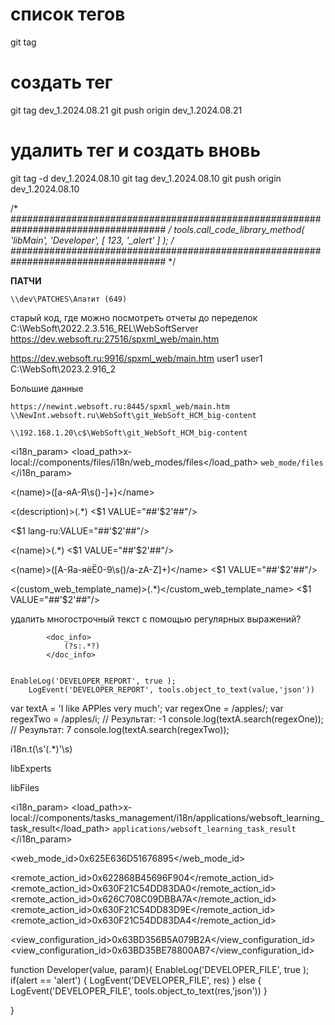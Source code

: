 # список тегов
git tag 

# создать тег
git tag dev_1.2024.08.21
git push origin dev_1.2024.08.21

# удалить тег и создать вновь
git tag -d dev_1.2024.08.10
git tag dev_1.2024.08.10
git push origin dev_1.2024.08.10


/*
####################################################################################
*/
tools.call_code_library_method( 'libMain', 'Developer', [ 123, '_alert' ] );
/*
####################################################################################
*/

**ПАТЧИ**
```
\\dev\PATCHES\Апатит (649)
```

старый код, где можно посмотреть отчеты до переделок
C:\WebSoft\2022.2.3.516_REL\WebSoftServer
https://dev.websoft.ru:27516/spxml_web/main.htm

https://dev.websoft.ru:9916/spxml_web/main.htm
user1
user1
C:\WebSoft\2023.2.916_2

Большие данные
```
https://newint.websoft.ru:8445/spxml_web/main.htm
\\NewInt.websoft.ru\WebSoft\git_WebSoft_HCM_big-content

\\192.168.1.20\c$\WebSoft\git_WebSoft_HCM_big-content
```

<i18n_param>
                <load_path>x-local://components/files/i18n/web_modes/files</load_path>
                <code>web_mode/files</code>
            </i18n_param>


<(name)>([а-яА-Я\s\(\)\-]+)<\/name>

<(description)>(.*)</description>
<$1 VALUE="##'$2'##"/>

<$1 lang-ru:VALUE="##'$2'##"/>



<(name)>(.*)</name>
<$1 VALUE="##'$2'##"/>



<(name)>([А-Яа-яёЁ0-9\s\(\)\/a-zA-Z]+)<\/name>
<$1 VALUE="##'$2'##"/>


<(custom_web_template_name)>(.*)</custom_web_template_name>
<$1 VALUE="##'$2'##"/>

удалить многострочный текст с помощью регулярных выражений?

			<doc_info>
				(?s:.*?)
			</doc_info>


    EnableLog('DEVELOPER_REPORT', true );
        LogEvent('DEVELOPER_REPORT', tools.object_to_text(value,'json'))


var textA = 'I like APPles very much';
var regexOne = /apples/;
var regexTwo = /apples/i; 
// Результат: -1
console.log(textA.search(regexOne)); 
// Результат: 7
console.log(textA.search(regexTwo));


i18n.t\(\s'(.*)'\s\)



libExperts

libFiles

<i18n_param>
    <load_path>x-local://components/tasks_management/i18n/applications/websoft_learning_task_result</load_path>
    <code>applications/websoft_learning_task_result</code>
</i18n_param>

<web_mode_id>0x625E636D51676895</web_mode_id>

<remote_action_id>0x622868B45696F904</remote_action_id>
<remote_action_id>0x630F21C54DD83DA0</remote_action_id>
<remote_action_id>0x626C708C09DBBA7A</remote_action_id>
<remote_action_id>0x630F21C54DD83D9E</remote_action_id>
<remote_action_id>0x630F21C54DD83DA4</remote_action_id>

<view_configuration_id>0x63BD356B5A079B2A</view_configuration_id>
<view_configuration_id>0x63BD35BE78800AB7</view_configuration_id>

function Developer(value, param){
    EnableLog('DEVELOPER_FILE', true );
    if(alert == 'alert')
    {
        LogEvent('DEVELOPER_FILE', res)
    } else {
        LogEvent('DEVELOPER_FILE', tools.object_to_text(res,'json'))
    }
    
}
